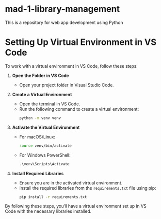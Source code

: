 # mad-1-library-management
This is a repository for web app development using Python 
# Setting Up Virtual Environment in VS Code

To work with a virtual environment in VS Code, follow these steps:

1. **Open the Folder in VS Code**
   - Open your project folder in Visual Studio Code.

2. **Create a Virtual Environment**
   - Open the terminal in VS Code.
   - Run the following command to create a virtual environment:
     ```bash
     python -m venv venv
     ```

3. **Activate the Virtual Environment**
   - For macOS/Linux:
     ```bash
     source venv/bin/activate
     ```
   - For Windows PowerShell:
     ```powershell
     .\venv\Scripts\Activate
     ```

4. **Install Required Libraries**
   - Ensure you are in the activated virtual environment.
   - Install the required libraries from the `requirements.txt` file using pip:
     ```bash
     pip install -r requirements.txt
     ```

By following these steps, you'll have a virtual environment set up in VS Code with the necessary libraries installed.
